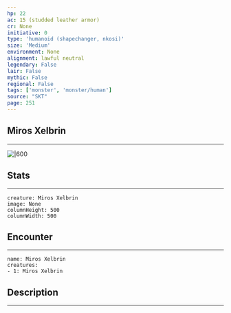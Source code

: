 ```yaml
---
hp: 22
ac: 15 (studded leather armor)
cr: None
initiative: 0
type: 'humanoid (shapechanger, nkosi)'    
size: 'Medium'
environment: None
alignment: lawful neutral
legendary: False
lair: False
mythic: False
regional: False
tags: ['monster', 'monster/human']
source: "SKT"
page: 251
---
```


## Miros Xelbrin
---

![|600](D:/Program%20Files/5e.tools/img/bestiary/SKT/Miros%20Xelbrin.jpg)

## Stats
---

```statblock
creature: Miros Xelbrin
image: None
columnHeight: 500
columnWidth: 500
```

## Encounter
---

```encounter-table
name: Miros Xelbrin
creatures:
- 1: Miros Xelbrin
```

## Description
---




